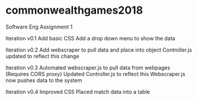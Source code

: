 # commonwealthgames2018
Software Eng Assignment 1


Iteration v0.1
Add basic CSS
Add a drop down menu to show the data

Iteration v0.2
Add webscraper to pull data and place into object
Controller.js updated to reflect this change

Iteration v0.3
Automated webscraper.js to pull data from webpages (Requires CORS proxy)
Updated Controller.js to reflect this
Webscraper.js now pushes data to the system

Iteration v0.4
Improved CSS
Placed match data into a table
